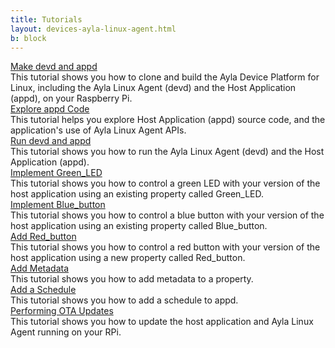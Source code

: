 ```yaml
---
title: Tutorials
layout: devices-ayla-linux-agent.html
b: block
---
```


<div class="row hspace">
<div class="col-lg-3 col-md-5 col-sm-12">
<a href="/devices/ayla-linux-agent/tutorials/make-devd-and-appd/">Make devd and appd</a>
</div>
<div class="col-lg-9 col-md-7 col-sm-12">
This tutorial shows you how to clone and build the Ayla Device Platform for Linux, including the Ayla Linux Agent (devd) and the Host Application (appd), on your Raspberry Pi.
</div>
</div>

<div class="row hspace">
<div class="col-lg-3 col-md-5 col-sm-12">
<a href="/devices/ayla-linux-agent/tutorials/explore-appd-code/">Explore appd Code</a>
</div>
<div class="col-lg-9 col-md-7 col-sm-12">
This tutorial helps you explore Host Application (appd) source code, and the application's use of Ayla Linux Agent APIs.
</div>
</div>

<div class="row hspace">
<div class="col-lg-3 col-md-5 col-sm-12">
<a href="/devices/ayla-linux-agent/tutorials/run-devd-and-appd/">Run devd and appd</a>
</div>
<div class="col-lg-9 col-md-7 col-sm-12">
This tutorial shows you how to run the Ayla Linux Agent (devd) and the Host Application (appd). 
</div>
</div>

<div class="row hspace">
<div class="col-lg-3 col-md-5 col-sm-12">
<a href="/devices/ayla-linux-agent/tutorials/implement-green-led/">Implement Green_LED</a>
</div>
<div class="col-lg-9 col-md-7 col-sm-12">
This tutorial shows you how to control a green LED with your version of the host application using an existing property called Green_LED.
</div>
</div>

<div class="row hspace">
<div class="col-lg-3 col-md-5 col-sm-12">
<a href="/devices/ayla-linux-agent/tutorials/implement-blue-button/">Implement Blue_button</a>
</div>
<div class="col-lg-9 col-md-7 col-sm-12">
This tutorial shows you how to control a blue button with your version of the host application using an existing property called Blue_button.
</div>
</div>

<div class="row hspace">
<div class="col-lg-3 col-md-5 col-sm-12">
<a href="/devices/ayla-linux-agent/tutorials/add-red-button/">Add Red_button</a>
</div>
<div class="col-lg-9 col-md-7 col-sm-12">
This tutorial shows you how to control a red button with your version of the host application using a new property called Red_button.
</div>
</div>

<div class="row hspace">
<div class="col-lg-3 col-md-5 col-sm-12">
<a href="/devices/ayla-linux-agent/tutorials/add-metadata/">Add Metadata</a>
</div>
<div class="col-lg-9 col-md-7 col-sm-12">
This tutorial shows you how to add metadata to a property.
</div>
</div>

<div class="row hspace">
<div class="col-lg-3 col-md-5 col-sm-12">
<a href="/devices/ayla-linux-agent/tutorials/add-a-schedule/">Add a Schedule</a>
</div>
<div class="col-lg-9 col-md-7 col-sm-12">
This tutorial shows you how to add a schedule to appd.
</div>
</div>

<div class="row hspace">
<div class="col-lg-3 col-md-5 col-sm-12">
<a href="/devices/ayla-linux-agent/tutorials/perform-ota-updates/">Performing OTA Updates</a>
</div>
<div class="col-lg-9 col-md-7 col-sm-12">
This tutorial shows you how to update the host application and Ayla Linux Agent running on your RPi.
</div>
</div>

